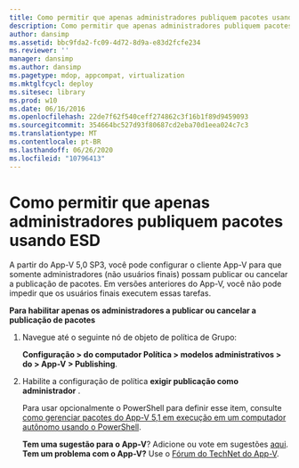 ```yaml
---
title: Como permitir que apenas administradores publiquem pacotes usando ESD
description: Como permitir que apenas administradores publiquem pacotes usando ESD
author: dansimp
ms.assetid: bbc9fda2-fc09-4d72-8d9a-e83d2fcfe234
ms.reviewer: ''
manager: dansimp
ms.author: dansimp
ms.pagetype: mdop, appcompat, virtualization
ms.mktglfcycl: deploy
ms.sitesec: library
ms.prod: w10
ms.date: 06/16/2016
ms.openlocfilehash: 22de7f62f540ceff274862c3f16b1f89d9459093
ms.sourcegitcommit: 354664bc527d93f80687cd2eba70d1eea024c7c3
ms.translationtype: MT
ms.contentlocale: pt-BR
ms.lasthandoff: 06/26/2020
ms.locfileid: "10796413"
---
```

# Como permitir que apenas administradores publiquem pacotes usando ESD


A partir do App-V 5,0 SP3, você pode configurar o cliente App-V para que somente administradores (não usuários finais) possam publicar ou cancelar a publicação de pacotes. Em versões anteriores do App-V, você não pode impedir que os usuários finais executem essas tarefas.

**Para habilitar apenas os administradores a publicar ou cancelar a publicação de pacotes**

1.  Navegue até o seguinte nó de objeto de política de Grupo:

    **Configuração &gt; do computador Política &gt; modelos administrativos &gt; do &gt; App-V &gt; Publishing**.

2.  Habilite a configuração de política **exigir publicação como administrador** .

    Para usar opcionalmente o PowerShell para definir esse item, consulte [como gerenciar pacotes do App-V 5,1 em execução em um computador autônomo usando o PowerShell](how-to-manage-app-v-51-packages-running-on-a-stand-alone-computer-by-using-powershell.md#bkmk-admins-pub-pkgs).

    **Tem uma sugestão para o App-V**? Adicione ou vote em sugestões [aqui](http://appv.uservoice.com/forums/280448-microsoft-application-virtualization). **Tem um problema com o App-V?** Use o [Fórum do TechNet do App-V](https://social.technet.microsoft.com/Forums/home?forum=mdopappv).

 

 





